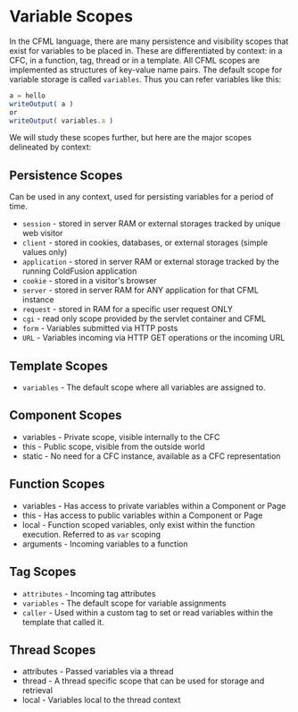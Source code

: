 # Variable Scopes

In the CFML language, there are many persistence and visibility scopes that exist for variables to be placed in.  These are differentiated by context: in a CFC, in a function, tag, thread or in a template.  All CFML scopes are implemented as structures of key-value name pairs. The default scope for variable storage is called `variables`.  Thus you can refer variables like this:

```js
a = hello
writeOutput( a )
or 
writeOutput( variables.a )
```

We will study these scopes further, but here are the major scopes delineated by context:

## Persistence Scopes

Can be used in any context, used for persisting variables for a period of time.

* `session` - stored in server RAM or external storages tracked by unique web visitor
* `client` - stored in cookies, databases, or external storages (simple values only)
* `application` - stored in server RAM or external storage tracked by the running ColdFusion application
* `cookie` - stored in a visitor's browser
* `server` - stored in server RAM for ANY application for that CFML instance
* `request` - stored in RAM for a specific user request ONLY
* `cgi` - read only scope provided by the servlet container and CFML
* `form` - Variables submitted via HTTP posts
* `URL` - Variables incoming via HTTP GET operations or the incoming URL

## Template Scopes

* `variables` - The default scope where all variables are assigned to.

## Component Scopes

* variables - Private scope, visible internally to the CFC
* this - Public scope, visible from the outside world
* static - No need for a CFC instance, available as a CFC representation

## Function Scopes
* variables - Has access to private variables within a Component or Page
* this - Has access to public variables within a Component or Page
* local - Function scoped variables, only exist within the function execution. Referred to as `var` scoping
* arguments - Incoming variables to a function

## Tag Scopes
* `attributes` - Incoming tag attributes
* `variables` - The default scope for variable assignments
* `caller` - Used within a custom tag to set or read variables within the template that called it.


## Thread Scopes
* attributes - Passed variables via a thread
* thread - A thread specific scope that can be used for storage and retrieval
* local - Variables local to the thread context

